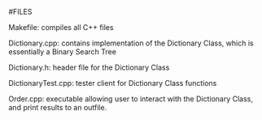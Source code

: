 #FILES

Makefile: compiles all C++ files

Dictionary.cpp: contains implementation of the Dictionary Class, which is essentially a Binary Search Tree

Dictionary.h: header file for the Dictionary Class

DictionaryTest.cpp: tester client for Dictionary Class functions

Order.cpp: executable allowing user to interact with the Dictionary Class, and print results to an outfile.
